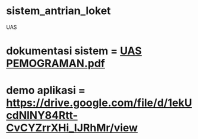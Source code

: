 # sistem_antrian_loket
UAS



 # dokumentasi sistem = [UAS PEMOGRAMAN.pdf](https://github.com/megaselvinadengak/sistem_antrian_loket/files/6855311/UAS.PEMOGRAMAN.pdf)


# demo aplikasi  =   https://drive.google.com/file/d/1ekUcdNlNY84Rtt-CvCYZrrXHi_IJRhMr/view 
